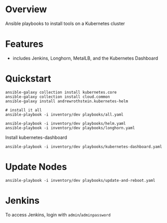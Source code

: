 # Overview
Ansible playbooks to install tools on a Kubernetes cluster


# Features
- includes Jenkins, Longhorn, MetalLB, and the Kubernetes Dashboard


# Quickstart
```
ansible-galaxy collection install kubernetes.core
ansible-galaxy collection install cloud.common
ansible-galaxy install andrewrothstein.kubernetes-helm

# install it all
ansible-playbook -i inventory/dev playbooks/all.yaml

ansible-playbook -i inventory/dev playbooks/helm.yaml
ansible-playbook -i inventory/dev playbooks/longhorn.yaml
```

Install kubernetes-dashboard
```
ansible-playbook -i inventory/dev playbooks/kubernetes-dashboard.yaml
```

# Update Nodes
```
ansible-playbook -i inventory/dev playbooks/update-and-reboot.yaml
```

# Jenkins
To access Jenkins, login with `admin`/`adminpassword`
